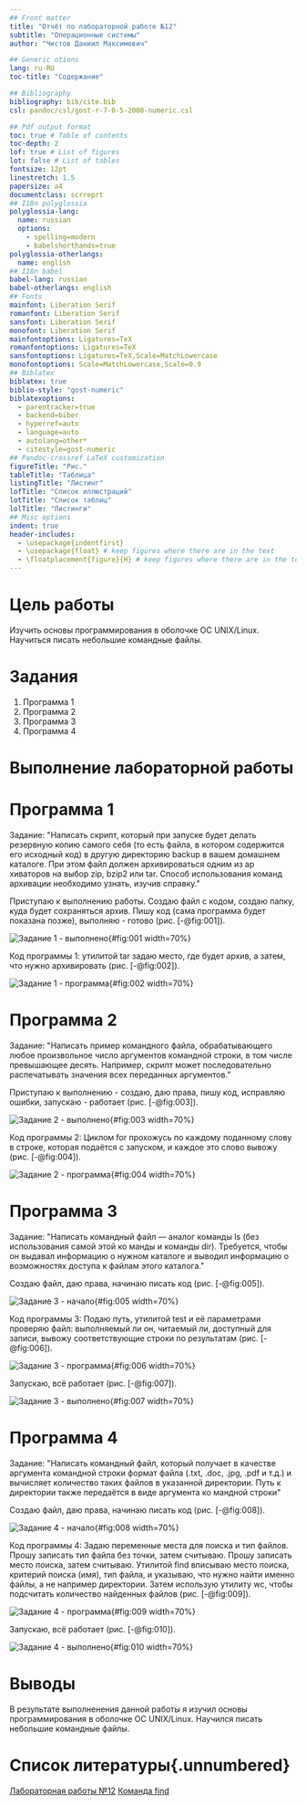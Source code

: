 ```yaml
---
## Front matter
title: "Отчёт по лабораторной работе №12"
subtitle: "Операционные системы"
author: "Чистов Даниил Максимович"

## Generic otions
lang: ru-RU
toc-title: "Содержание"

## Bibliography
bibliography: bib/cite.bib
csl: pandoc/csl/gost-r-7-0-5-2008-numeric.csl

## Pdf output format
toc: true # Table of contents
toc-depth: 2
lof: true # List of figures
lot: false # List of tables
fontsize: 12pt
linestretch: 1.5
papersize: a4
documentclass: scrreprt
## I18n polyglossia
polyglossia-lang:
  name: russian
  options:
	- spelling=modern
	- babelshorthands=true
polyglossia-otherlangs:
  name: english
## I18n babel
babel-lang: russian
babel-otherlangs: english
## Fonts
mainfont: Liberation Serif
romanfont: Liberation Serif
sansfont: Liberation Serif
monofont: Liberation Serif
mainfontoptions: Ligatures=TeX
romanfontoptions: Ligatures=TeX
sansfontoptions: Ligatures=TeX,Scale=MatchLowercase
monofontoptions: Scale=MatchLowercase,Scale=0.9
## Biblatex
biblatex: true
biblio-style: "gost-numeric"
biblatexoptions:
  - parentracker=true
  - backend=biber
  - hyperref=auto
  - language=auto
  - autolang=other*
  - citestyle=gost-numeric
## Pandoc-crossref LaTeX customization
figureTitle: "Рис."
tableTitle: "Таблица"
listingTitle: "Листинг"
lofTitle: "Список иллюстраций"
lotTitle: "Список таблиц"
lolTitle: "Листинги"
## Misc options
indent: true
header-includes:
  - \usepackage{indentfirst}
  - \usepackage{float} # keep figures where there are in the text
  - \floatplacement{figure}{H} # keep figures where there are in the text
---
```


# Цель работы

Изучить основы программирования в оболочке ОС UNIX/Linux. Научиться писать небольшие командные файлы.

# Задания

1. Программа 1
2. Программа 2
3. Программа 3
4. Программа 4

# Выполнение лабораторной работы

# Программа 1

Задание: "Написать скрипт, который при запуске будет делать резервную копию самого себя (то есть файла, в котором содержится его исходный код) в другую директорию backup в вашем домашнем каталоге. При этом файл должен архивироваться одним из ар хиваторов на выбор zip, bzip2 или tar. Способ использования команд архивации необходимо узнать, изучив справку."

Приступаю к выполнению работы. Создаю файл с кодом, создаю папку, куда будет сохраняться архив. Пишу код (сама программа будет показана позже), выполняю - готово (рис. [-@fig:001]).

![Задание 1 - выполнено](image/IMG_001.png){#fig:001 width=70%}

Код программы 1: утилитой tar задаю место, где будет архив, а затем, что нужно архивировать (рис. [-@fig:002]).

![Задание 1 - программа](image/IMG_002.png){#fig:002 width=70%}

# Программа 2

Задание: "Написать пример командного файла, обрабатывающего любое произвольное число аргументов командной строки, в том числе превышающее десять. Например, скрипт может последовательно распечатывать значения всех переданных аргументов."

Приступаю к выполнению - создаю, даю права, пишу код, исправляю ошибки, запускаю - работает (рис. [-@fig:003]).

![Задание 2 - выполнено](image/IMG_003.png){#fig:003 width=70%}

Код программы 2: Циклом for прохожусь по каждому поданному слову в строке, которая подаётся с запуском, и каждое это слово вывожу (рис. [-@fig:004]).

![Задание 2 - программа](image/IMG_004.png){#fig:004 width=70%}

# Программа 3

Задание: "Написать командный файл — аналог команды ls (без использования самой этой ко манды и команды dir). Требуется, чтобы он выдавал информацию о нужном каталоге и выводил информацию о возможностях доступа к файлам этого каталога."

Создаю файл, даю права, начинаю писать код (рис. [-@fig:005]).

![Задание 3 - начало](image/IMG_005.png){#fig:005 width=70%}

Код программы 3: Подаю путь, утилитой test и её параметрами проверяю файл: выполняемый ли он, читаемый ли, доступный для записи, вывожу соответствующие строки по результатам (рис. [-@fig:006]).

![Задание 3 - программа](image/IMG_007.png){#fig:006 width=70%}

Запускаю, всё работает (рис. [-@fig:007]).

![Задание 3 - выполнено](image/IMG_006.png){#fig:007 width=70%}

# Программа 4

Задание: "Написать командный файл, который получает в качестве аргумента командной строки формат файла (.txt, .doc, .jpg, .pdf и т.д.) и вычисляет количество таких файлов в указанной директории. Путь к директории также передаётся в виде аргумента ко мандной строки"

Создаю файл, даю права, начинаю писать код (рис. [-@fig:008]).

![Задание 4 - начало](image/IMG_008.png){#fig:008 width=70%}

Код программы 4: Задаю переменные места для поиска и тип файлов. Прошу записать тип файла без точки, затем считываю. Прошу записать место поиска, затем считываю. Утилитой find вписываю место поиска, критерий поиска (имя), тип файла, и указываю, что нужно найти именно файлы, а не например директории. Затем использую утилиту wc, чтобы подсчитать количество найденных файлов (рис. [-@fig:009]).

![Задание 4 - программа](image/IMG_009.png){#fig:009 width=70%}

Запускаю, всё работает (рис. [-@fig:010]).

![Задание 4 - выполнено](image/IMG_010.png){#fig:010 width=70%}

# Выводы

В результате выполненения данной работы я изучил основы программирования в оболочке ОС UNIX/Linux. Научился писать небольшие командные файлы.

# Список литературы{.unnumbered}

[Лабораторная работы №12](https://esystem.rudn.ru/pluginfile.php/2288097/mod_resource/content/4/010-lab_shell_prog_1.pdf)
[Команда find](https://habr.com/ru/companies/alexhost/articles/525394/)
